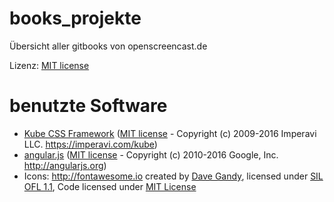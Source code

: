 # books_projekte

Übersicht aller gitbooks von openscreencast.de    

Lizenz: [MIT license](https://github.com/openscreencast/book_projekte/blob/master/LICENSE)

# benutzte Software

* [Kube CSS Framework](https://imperavi.com/kube/) ([MIT license](https://github.com/imperavi/kube/blob/master/LICENSE.md) - Copyright (c) 2009-2016 Imperavi LLC. https://imperavi.com/kube) 
* [angular.js](https://angularjs.org/) ([MIT license](https://github.com/angular/angular.js/blob/master/LICENSE) - Copyright (c) 2010-2016 Google, Inc. http://angularjs.org)
* Icons: http://fontawesome.io created by [Dave Gandy](https://twitter.com/davegandy), licensed under [SIL OFL 1.1](http://scripts.sil.org/OFL), Code licensed under [MIT License](http://opensource.org/licenses/mit-license.html)

